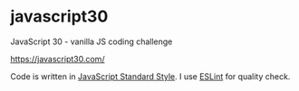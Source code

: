 # javascript30
JavaScript 30 - vanilla JS coding challenge

https://javascript30.com/

Code is written in [JavaScript Standard Style](https://standardjs.com/rules.html).
I use [ESLint](https://eslint.org/) for quality check.
